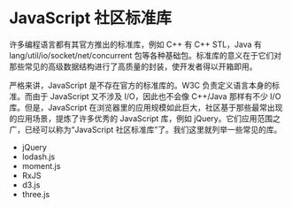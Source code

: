# JavaScript 社区标准库

许多编程语言都有其官方推出的标准库，例如 C++ 有 C++ STL，Java 有 lang/util/io/socket/net/concurrent 包等各种基础包。标准库的意义在于它们对那些常见的高级数据结构进行了高质量的封装，使开发者得以开箱即用。

严格来讲，JavaScript 是不存在官方的标准库的。W3C 负责定义语言本身的标准。而由于 JavaScript 又不涉及 I/O，因此也不会像 C++/Java 那样有不少 I/O 库。但是，JavaScript 在浏览器里的应用规模如此巨大，社区基于那些最常出现的应用场景，提炼了许多优秀的 JavaScript 库，例如 jQuery。它们应用范围之广，已经可以称为“JavaScript 社区标准库”了。我们这里就列举一些常见的库。

+ jQuery
+ lodash.js
+ moment.js
+ RxJS
+ d3.js
+ three.js
